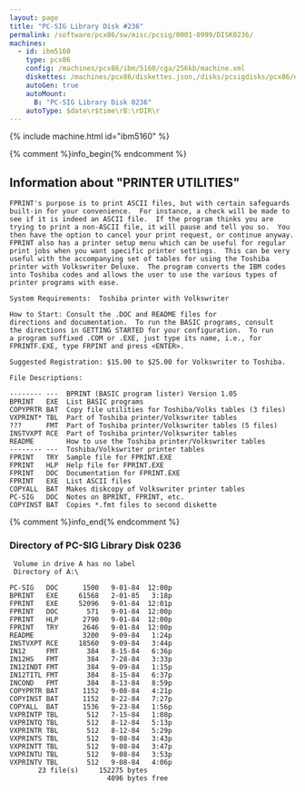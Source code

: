 ```yaml
---
layout: page
title: "PC-SIG Library Disk #236"
permalink: /software/pcx86/sw/misc/pcsig/0001-0999/DISK0236/
machines:
  - id: ibm5160
    type: pcx86
    config: /machines/pcx86/ibm/5160/cga/256kb/machine.xml
    diskettes: /machines/pcx86/diskettes.json,/disks/pcsigdisks/pcx86/diskettes.json
    autoGen: true
    autoMount:
      B: "PC-SIG Library Disk 0236"
    autoType: $date\r$time\rB:\rDIR\r
---
```


{% include machine.html id="ibm5160" %}

{% comment %}info_begin{% endcomment %}

## Information about "PRINTER UTILITIES"

    FPRINT's purpose is to print ASCII files, but with certain safeguards
    built-in for your convenience.  For instance, a check will be made to
    see if it is indeed an ASCII file.  If the program thinks you are
    trying to print a non-ASCII file, it will pause and tell you so.  You
    then have the option to cancel your print request, or continue anyway.
    FPRINT also has a printer setup menu which can be useful for regular
    print jobs when you want specific printer settings.  This can be very
    useful with the accompanying set of tables for using the Toshiba
    printer with Volkswriter Deluxe.  The program converts the IBM codes
    into Toshiba codes and allows the user to use the various types of
    printer programs with ease.
    
    System Requirements:  Toshiba printer with Volkswriter
    
    How to Start: Consult the .DOC and README files for
    directions and documentation.  To run the BASIC programs, consult
    the directions in GETTING STARTED for your configuration.  To run
    a program suffixed .COM or .EXE, just type its name, i.e., for
    FPRINTF.EXE, type FRPINT and press <ENTER>.
    
    Suggested Registration: $15.00 to $25.00 for Volkswriter to Toshiba.
    
    File Descriptions:
    
    -------- ---  BPRINT (BASIC program lister) Version 1.05
    BPRINT   EXE  List BASIC programs
    COPYPRTR BAT  Copy file utilities for Toshiba/Volks tables (3 files)
    VXPRINT* TBL  Part of Toshiba printer/Volkswriter tables
    ???      FMT  Part of Toshiba printer/Volkswriter tables (5 files)
    INSTVXPT RCE  Part of Toshiba printer/Volkswriter tables
    README        How to use the Toshiba printer/Volkswriter tables
    -------- ---  Toshiba/Volkswriter printer tables
    FPRINT   TRY  Sample file for FPRINT.EXE
    FPRINT   HLP  Help file for FPRINT.EXE
    FPRINT   DOC  Documentation for FPRINT.EXE
    FPRINT   EXE  List ASCII files
    COPYALL  BAT  Makes diskcopy of Volkswriter printer tables
    PC-SIG   DOC  Notes on BPRINT, FPRINT, etc.
    COPYINST BAT  Copies *.fmt files to second diskette
{% comment %}info_end{% endcomment %}


### Directory of PC-SIG Library Disk 0236

     Volume in drive A has no label
     Directory of A:\

    PC-SIG   DOC      1500   9-01-84  12:00p
    BPRINT   EXE     61568   2-01-85   3:18p
    FPRINT   EXE     52096   9-01-84  12:01p
    FPRINT   DOC       571   9-01-84  12:00p
    FPRINT   HLP      2790   9-01-84  12:00p
    FPRINT   TRY      2646   9-01-84  12:00p
    README            3200   9-09-84   1:24p
    INSTVXPT RCE     18560   9-09-84   3:44p
    IN12     FMT       384   8-15-84   6:36p
    IN12HS   FMT       384   7-28-84   3:33p
    IN12INDT FMT       384   9-09-84   1:15p
    IN12TITL FMT       384   8-15-84   6:37p
    INCOND   FMT       384   8-13-84   8:59p
    COPYPRTR BAT      1152   9-08-84   4:21p
    COPYINST BAT      1152   8-22-84   7:27p
    COPYALL  BAT      1536   9-23-84   1:56p
    VXPRINTP TBL       512   7-15-84   1:08p
    VXPRINTQ TBL       512   8-12-84   5:13p
    VXPRINTR TBL       512   8-12-84   5:29p
    VXPRINTS TBL       512   9-08-84   3:43p
    VXPRINTT TBL       512   9-08-84   3:47p
    VXPRINTU TBL       512   9-08-84   3:53p
    VXPRINTV TBL       512   9-08-84   4:06p
           23 file(s)     152275 bytes
                            4096 bytes free

